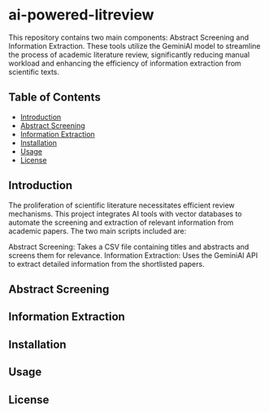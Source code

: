 # ai-powered-litreview
This repository contains two main components: Abstract Screening and Information Extraction. These tools utilize the GeminiAI model to streamline the process of academic literature review, significantly reducing manual workload and enhancing the efficiency of information extraction from scientific texts.
## Table of Contents
- [Introduction](#introduction)
- [Abstract Screening](#abstract-screening)
- [Information Extraction](#information-extraction)
- [Installation](#installation)
- [Usage](#usage)
- [License](#license)

## Introduction
The proliferation of scientific literature necessitates efficient review mechanisms. This project integrates AI tools with vector databases to automate the screening and extraction of relevant information from academic papers. The two main scripts included are:

Abstract Screening: Takes a CSV file containing titles and abstracts and screens them for relevance.
Information Extraction: Uses the GeminiAI API to extract detailed information from the shortlisted papers.

## Abstract Screening
<!-- Content for Abstract Screening -->

## Information Extraction
<!-- Content for Information Extraction -->

## Installation
<!-- Content for Installation -->

## Usage
<!-- Content for Usage -->

## License
<!-- Content for License -->
